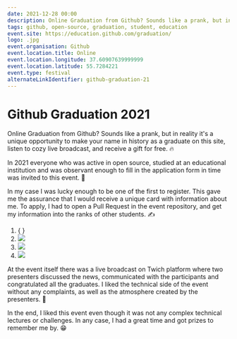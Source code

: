 ```yaml
---
date: 2021-12-28 00:00
description: Online Graduation from Github? Sounds like a prank, but in reality it's a unique opportunity to make your name in history as a graduate on this site, listen to cozy live broadcast, and receive a gift for free. 🔥
tags: github, open-source, graduation, student, education
event.site: https://education.github.com/graduation/
logo: .jpg
event.organisation: Github
event.location.title: Online
event.location.longitude: 37.60907639999999
event.location.latitude: 55.7284221
event.type: festival
alternateLinkIdentifier: github-graduation-21
---
```

# Github Graduation 2021

Online Graduation from Github? Sounds like a prank, but in reality it's a unique opportunity to make your name in history as a graduate on this site, listen to cozy live broadcast, and receive a gift for free. 🔥

In 2021 everyone who was active in open source, studied at an educational institution and was observant enough to fill in the application form in time was invited to this event. 👀

In my case I was lucky enough to be one of the first to register. This gave me the assurance that I would receive a unique card with information about me. To apply, I had to open a Pull Request in the event repository, and get my information into the ranks of other students. ✍️


1. { }
2. ![ ](1_400x400.jpg)
3. ![ ](2_400x400.jpg)
4. ![ ](3_400x400.jpg)


At the event itself there was a live broadcast on Twich platform where two presenters discussed the news, communicated with the participants and congratulated all the graduates. I liked the technical side of the event without any complaints, as well as the atmosphere created by the presenters. 🎄

In the end, I liked this event even though it was not any complex technical lectures or challenges. In any case, I had a great time and got prizes to remember me by. 😁

